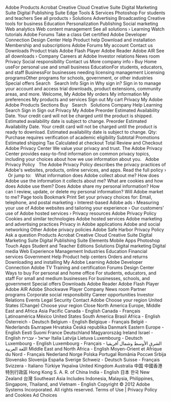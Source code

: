Adobe Products Acrobat Creative Cloud Creative Suite Digital Marketing Suite Digital Publishing Suite Edge Tools & Services Photoshop For students and teachers See all products › Solutions Advertising Broadcasting Creative tools for business Education Personalization Publishing Social marketing Web analytics Web content management See all solutions › Learning Watch tutorials Adobe Forums Take a class Get certified Adobe Developer Connection Design Center Help Product help Download and installation Membership and subscriptions Adobe Forums My account Contact us Downloads Product trials Adobe Flash Player Adobe Reader Adobe AIR See all downloads › Company Careers at Adobe Investor relations News room Privacy Social responsibility Contact us More company info › Buy Home useFor personal use and small business EducationFor students, educators, and staff BusinessFor businesses needing licensing management Licensing programsOther programs for schools, government, or other industries Special offers Search   Search Info Sign in Why sign in? Sign in to manage your account and access trial downloads, product extensions, community areas, and more. Welcome, My Adobe My orders My information My preferences My products and services Sign out My cart Privacy My Adobe Adobe Products Sections Buy   Search   Solutions Company Help Learning Search Sign in Sign out Privacy My Adobe Preorder Estimated Availability Date. Your credit card will not be charged until the product is shipped. Estimated availability date is subject to change. Preorder Estimated Availability Date. Your credit card will not be charged until the product is ready to download. Estimated availability date is subject to change. Qty: Purchase requires verification of academic eligibility Subtotal Promotions Estimated shipping Tax Calculated at checkout Total Review and Checkout Adobe Privacy Center We value your privacy and trust. The Adobe Privacy Center provides easy-to-find information on common privacy topics, including your choices about how we use information about you.   Adobe Privacy Policy   The Adobe Privacy Policy describes the privacy practices of Adobe's websites, products, online services, and apps. Read the full policy ›   Or jump to:   What information does Adobe collect about me? How does Adobe use the information it collects about me? What are cookies and how does Adobe use them? Does Adobe share my personal information? How can I review, update, or delete my personal information? Will Adobe market to me? Page tools Bookmark Print Set your privacy choices for: Email, telephone, and postal marketing › Interest-based Adobe ads › Measuring your use of Adobe websites and tailoring your experience › Our customers’ use of Adobe hosted services › Privacy resources Adobe Privacy Policy Cookies and similar technologies Adobe hosted services Adobe marketing and advertising practices Privacy in Adobe applications Adobe and social networking Other Adobe privacy policies Adobe Safe Harbor Privacy Policy Ask a question Products Acrobat Creative Cloud Creative Suite Digital Marketing Suite Digital Publishing Suite Elements Mobile Apps Photoshop Touch Apps Student and Teacher Editions Solutions Digital marketing Digital media Web Experience Management Industries Education Financial services Government Help Product help centers Orders and returns Downloading and installing My Adobe Learning Adobe Developer Connection Adobe TV Training and certification Forums Design Center Ways to buy For personal and home office For students, educators, and staff For small and medium businesses For businesses, schools, and government Special offers Downloads Adobe Reader Adobe Flash Player Adobe AIR Adobe Shockwave Player Company News room Partner programs Corporate social responsibility Career opportunities Investor Relations Events Legal Security Contact Adobe Choose your region United States (Change) Choose your region Close North America Europe, Middle East and Africa Asia Pacific Canada - English Canada - Français Latinoamérica México United States South America Brasil Africa - English Österreich - Deutsch Belgium - English Belgique - Français België - Nederlands България Hrvatska Česká republika Danmark Eastern Europe - English Eesti Suomi France Deutschland Magyarország Ireland Israel - English ישראל - עברית Italia Latvija Lietuva Luxembourg - Deutsch Luxembourg - English Luxembourg - Français الشرق الأوسط وشمال أفريقيا - اللغة العربية Middle East and North Africa - English Moyen-Orient et Afrique du Nord - Français Nederland Norge Polska Portugal România Россия Srbija Slovensko Slovenija España Sverige Schweiz - Deutsch Suisse - Français Svizzera - Italiano Türkiye Україна United Kingdom Australia 中国 中國香港特別行政區 Hong Kong S. A. R. of China India - English 日本 한국 New Zealand 台灣 Southeast Asia Includes Indonesia, Malaysia, Philippines, Singapore, Thailand, and Vietnam - English Copyright © 2012 Adobe Systems Incorporated. All rights reserved. Terms of Use | Privacy Policy and Cookies Ad Choices